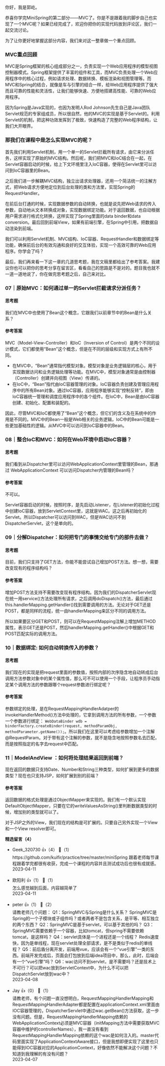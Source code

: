 你好，我是郭屹。

恭喜你学完MiniSpring的第二部分——MVC了。你是不是跟着我的脚步自己也实现了一个MVC呢？如果已经完成了，欢迎你把你的实现代码放到评论区，我们一起交流讨论。

为了让你更好地掌握这部分内容，我们来对这一整章做一个重点回顾。

### MVC重点回顾

MVC是Spring框架的核心组成部分之一，负责实现一个Web应用程序的模型视图控制器模式。Spring框架提供了丰富的组件和工具，而MVC负责处理一个Web应用程序中的核心过程，例如请求处理、数据转换、模板渲染和视图管理等。而MVC和Spring的结合，就像是车与引擎的结合一样，给Web应用程序提供了强大而且可靠的性能和灵活性，让我们能够快速、方便地搭建高性能、可靠的Web应用程序。

因为Spring是Java实现的，也因为发明人Rod Johnson先生自己是Java团队Servlet规范的专家组成员，所以很自然，他的MVC的实现是基于Servlet的。利用Servlet的机制，把这种功效发挥到了极致，快速构造了完整的Web程序结构，让我们大开眼界。

### 那我们在课程中是怎么实现MVC的呢？

首先我们利用Servlet机制，用一个单一的Servlet拦截所有请求，由它来分派任务，这样实现了原始的MVC结构。然后呢，我们把MVC和IoC结合在一起，在Servlet容器启动的时候，给上下文环境里注入IoC容器，使得在Servlet里可以访问到IoC容器里的Bean。

之后我们进一步解耦MVC结构，独立出请求处理器，还用一个简洁统一的注解方式，把Web请求方便地定位到后台处理的类和方法里，实现Spring的RequestHandler。

在前后台打通的时候，实现数据参数的自动转换，也就是说先把Web请求的传入参数，自动地从文本转换成对象，实现数据绑定功能。对于返回数据，也自动根据用户需求进行格式化转换，这样实现了Spring里面的data binder和data conversion。最后回到前端View，如果有前端引擎，在Spring中引用，把数据自动渲染到前端。

我们可以利用Servlet机制、MVC结构、IoC容器、RequestHandler和数据绑定等功能，确保前后台的有效沟通和良好的交互体验，实现一个高效可靠的Web应用程序。你学会了吗？

最后，我们再来看一下这一章的几道思考题，我在文稿里都给出了参考答案。我建议你也可以把你的思考分享在留言区，看看自己的思路是不是对的。题目我也就不一道一道地说了，你在做完思考题之后，自己来对比。

### 07｜原始MVC：如何通过单一的Servlet拦截请求分派任务？

#### 思考题

我们在MVC中也使用了Bean这个概念，它跟我们以前章节中的Bean是什么关系？

#### 参考答案

MVC（Model-View-Controller）和IoC（Inversion of Control）是两个不同的设计模式，它们都使用“Bean”这个概念，但是在不同的层级和实现方式上有所不同。

- 在MVC中，“Bean”通常指代模型对象。模型对象是业务逻辑层的核心，用于实现数据访问和业务逻辑处理等功能。在MVC中，模型对象通常是由控制器（Controller）创建并向视图（View）传递的。
- 在IoC中，“Bean”指代由IoC容器管理的对象。IoC容器负责创建及管理应用程序中的所有Bean对象。通过IoC容器，应用程序能够实现“控制反转”，即由IoC容器统一管理和调度应用程序中的各个组件。在IoC中，Bean是由IoC容器创建、初始化、配置和装配的。

因此，尽管MVC和IoC都使用了“Bean”这个概念，但它们的含义及在系统中的作用是不同的。MVC中的Bean一般是Web相关的业务逻辑，IoC中的Bean可能是一些更加基础性的逻辑。从MVC中可以访问到IoC容器中的Bean。

### 08｜整合IoC和MVC：如何在Web环境中启动IoC容器？

#### 思考题

我们看到从Dispatcher里可以访问WebApplicationContext里管理的Bean，那通过 WebApplicationContext 可以访问Dispatcher内管理的Bean吗？

#### 参考答案

不可以。

Servlet容器启动的时候，按照时序，是先启动Listener，在Listener的初始化过程中创建IoC容器，放到ServletContext里，这就是WAC。这之后再初始化的Servlet。所以Dispatcher可以访问到WAC，但是WAC访问不到DispatcherServlet，这个是单向的。

### 09｜分解Dispatcher：如何把专门的事情交给专门的部件去做？

#### 思考题

目前，我们只支持了GET方法，你能不能尝试自己增加POST方法。想一想，需要改变现有的程序结构吗？

#### 参考答案

增加POST方法支持不需要改变现有程序结构。因为我们的DispatcherServlet现在统一用service()方法处理所有请求，之后调用doDispatch()方法，最后通过this.handlerMapping.getHandler()找到需要调用的方法。无论对于GET还是POST，都是同样的流程，统一由handlerMapping来区分不同的调用方法。

所以如果要区分GET和POST，则可以在RequestMapping注解上增加METHOD属性，表示GET还是POST，然后handlerMapping.getHandler()中根据GET和POST匹配实际的调用方法。

### 10｜数据绑定: 如何自动转换传入的参数？

#### 思考题

我们现在的实现是把request里面的参数值，按照内部的次序隐含地自动转成后台调用方法参数对象中的某个属性值，那么可不可以使用一个手段，让程序员手动指定某个调用方法的参数跟哪个request参数进行绑定呢？

#### 参考答案

参数绑定的处理，是在RequestMappingHandlerAdatper的invokeHandlerMethod()方法中处理的，它拿到调用方法的所有参数，一个参数一个参数进行绑定： `WebDataBinder wdb = binderFactory.createBinder(request, methodParamObj, methodParameter.getName());`。所以我们在这里可以考虑给参数增加一个注解@RequestParam。对于带有这个注解的参数，就不是隐含地按照参数名去匹配，而是按照指定的名字去request中匹配。

### 11｜ModelAndView ：如何将处理结果返回到前端？

现在返回的数据只支持Date、Number和String三种类型，如何扩展到更多的数据类型？现在也只支持JSP，如何扩展到别的前端？

#### 参考答案

返回数据的格式处理是通过ObjectMapper来实现的。我们有一个默认实现DefaultObjectMapper，只要在它的writeValuesAsString()里判断数据类型的时候，增加别的类型就可以了。

对于JSP之外的View，我们现在的结构是可扩展的。只要自己另外实现一个View和一个View resolver即可。
<div><strong>精选留言（4）</strong></div><ul>
<li><span>Geek_320730</span> 👍（4） 💬（1）<div>https:&#47;&#47;github.com&#47;kuifir&#47;practice&#47;tree&#47;master&#47;miniSpring 跟着老师每节课程跟着学完都很有收获，完成一个课程的内容并且测试成功后也很有成就感。</div>2023-04-11</li><br/><li><span>欧阳利</span> 👍（1） 💬（1）<div>怎么感觉越到后面，内容越简单了</div>2023-04-11</li><br/><li><span>peter</span> 👍（1） 💬（2）<div>请教老师几个问题：
Q1：SpringMVC与Spring是什么关系？
SpringMVC是Spring的一个子模块或子组件吗？或者两者不是包含关系，是平等、相互独立的两个东西？
Q2：SpringMVC是基于servlet，可以基于其他的吗？
Q3：SpringMVC需要依赖于一个容器，比如tomcat，但spring不需要依赖tomcat，是这样吗？
Q4：servlet具体是一个进程还是一个线程？ Redis速度快，因为是单线程，现在servlet处理全部请求，是不是类似于redis的单线程？
Q5：前后盾分离开发，前端用vue，应该会有一个“vue引擎”一类的东西。前端开发完成后，页面会打包放到后端idea项目中，那么，此时，后端会有一个“vue引擎”吗？
Q6：wac访问不到servlet，是不需要吗？还是技术上不可行？可以把wac放到ServletContext中，为什么不可以把DispatchServlet放到wac中？</div>2023-04-08</li><br/><li><span>Jay</span> 👍（0） 💬（1）<div>请教老师，有个问题一直没想明白，RequestMappingHandlerMapping和RequestMappingHandlerAdapter都是配置在applicationContext.xml里面由IOC容器管理的，DispatcherServlet中通过wac.getBean()方法获取，这一步没有问题。但是，RequestMappingHandlerMapping依赖的WebApplicationContext必须是MVC容器（initMapping方法中需要获取MVC容器中维护的controllerNames），我一直没有看到RequestMappingHandlerMapping依赖的这个wac是如何注入的。master代码里面实现了ApplicationContextAware接口，但是我想即便实现了这里也只能得到IOC容器对应的ApplicationContext，好像依然不能解决这个问题？不知道到我理解的有没有问题？</div>2023-04-07</li><br/>
</ul>